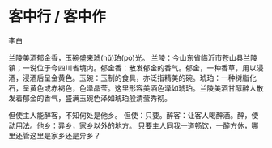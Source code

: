 <link href="../../css/style.css" rel="stylesheet" type="text/css" />

# 客中行 / 客中作

<span class="r">李白

<div class="p">

兰陵美酒郁金香，玉碗盛来琥(hǔ)珀(pò)光。
<span class="comment"> 兰陵：今山东省临沂市苍山县兰陵镇；一说位于今四川省境内。郁金香：散发郁金的香气。郁金，一种香草，用以浸酒，浸酒后呈金黄色。玉碗：玉制的食具，亦泛指精美的碗。琥珀：一种树脂化石，呈黄色或赤褐色，色泽晶莹。这里形容美酒色泽如琥珀。兰陵美酒甘醇醉人散发着郁金的香气，盛满玉碗色泽如琥珀般清莹秀彻。

但使主人能醉客，不知何处是他乡。
<span class="comment">但使：只要。醉客：让客人喝醉酒。醉，使动用法。他乡：异乡，家乡以外的地方。 只要主人同我一道畅饮，一醉方休，哪里还管这里是家乡还是异乡？